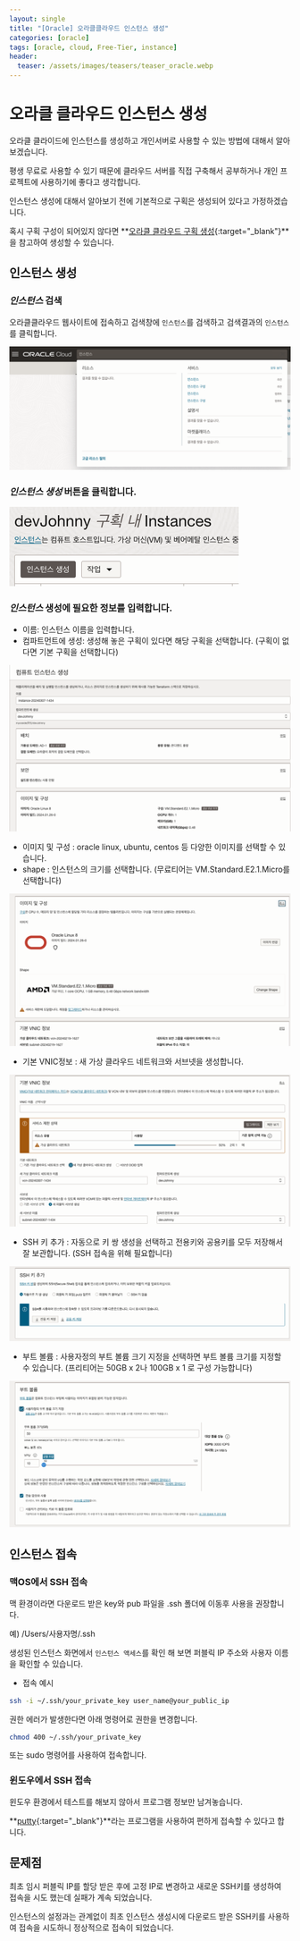 ```yaml
---
layout: single
title: "[Oracle] 오라클클라우드 인스턴스 생성"
categories: [oracle]
tags: [oracle, cloud, Free-Tier, instance]
header:
  teaser: /assets/images/teasers/teaser_oracle.webp
---
```


# 오라클 클라우드 인스턴스 생성

오라클 클라이드에 인스턴스를 생성하고 개인서버로 사용할 수 있는 방법에 대해서 알아보겠습니다.

평생 무료로 사용할 수 있기 때문에 클라우드 서버를 직접 구축해서 공부하거나 개인 프로젝트에 사용하기에 좋다고 생각합니다.

인스턴스 생성에 대해서 알아보기 전에 기본적으로 구획은 생성되어 있다고 가정하겠습니다.

혹시 구획 구성이 되어있지 않다면 **[오라클 클라우드 구획 생성](https://crunchpoint.github.io/oracle/oracle-compartments-copy/){:target="\_blank"}**을 참고하여 생성할 수 있습니다.

## 인스턴스 생성

### _인스턴스_ 검색

오라클클라우드 웹사이트에 접속하고 검색창에 `인스턴스`를 검색하고 검색결과의 `인스턴스`를 클릭합니다.

![oracle-cloud-instance-01](/assets/images/2024/2024-03-07/01.png)

### _인스턴스 생성_ 버튼을 클릭합니다.

![oracle-cloud-instance-02](/assets/images/2024/2024-03-07/02.png)

### _인스턴스_ 생성에 필요한 정보를 입력합니다.

- 이름: 인스턴스 이름을 입력합니다.
- 컴파트먼트에 생성: 생성해 놓은 구획이 있다면 해당 구획을 선택합니다. (구획이 없다면 기본 구획을 선택합니다)

![oracle-cloud-instance-03](/assets/images/2024/2024-03-07/03.png)

- 이미지 및 구성 : oracle linux, ubuntu, centos 등 다양한 이미지를 선택할 수 있습니다.
- shape : 인스턴스의 크기를 선택합니다. (무료티어는 VM.Standard.E2.1.Micro를 선택합니다)

![oracle-cloud-instance-04](/assets/images/2024/2024-03-07/04.png)

- 기본 VNIC정보 : 새 가상 클라우드 네트워크와 서브넷을 생성합니다.

![oracle-cloud-instance-05](/assets/images/2024/2024-03-07/05.png)

- SSH 키 추가 : 자동으로 키 쌍 생성을 선택하고 전용키와 공용키를 모두 저장해서 잘 보관합니다. (SSH 접속을 위해 필요합니다)

![oracle-cloud-instance-06](/assets/images/2024/2024-03-07/06.png)

- 부트 볼륨 : 사용자정의 부트 볼륨 크기 지정을 선택하면 부트 볼륨 크기를 지정할 수 있습니다. (프리티어는 50GB x 2나 100GB x 1 로 구성 가능합니다)

![oracle-cloud-instance-07](/assets/images/2024/2024-03-07/07.png)

## 인스턴스 접속

### 맥OS에서 SSH 접속

맥 환경이라면 다운로드 받은 key와 pub 파일을 .ssh 폴더에 이동후 사용을 권장합니다.

예) /Users/사용자명/.ssh

생성된 인스턴스 화면에서 `인스턴스 액세스`를 확인 해 보면 퍼블릭 IP 주소와 사용자 이름을 확인할 수 있습니다.

- 접속 예시

```zsh
ssh -i ~/.ssh/your_private_key user_name@your_public_ip
```

권한 에러가 발생한다면 아래 명령어로 권한을 변경합니다.

```zsh
chmod 400 ~/.ssh/your_private_key
```

또는 sudo 명령어를 사용하여 접속합니다.

### 윈도우에서 SSH 접속

윈도우 환경에서 테스트를 해보지 않아서 프로그램 정보만 남겨놓습니다.

**[putty](https://www.putty.org/){:target="\_blank"}**라는 프로그램을 사용하여 편하게 접속할 수 있다고 합니다.

## 문제점

최초 임시 퍼블릭 IP를 할당 받은 후에 고정 IP로 변경하고 새로운 SSH키를 생성하여 접속을 시도 했는데 실패가 계속 되었습니다.

인스턴스의 설정과는 관계없이 최초 인스턴스 생성시에 다운로드 받은 SSH키를 사용하여 접속을 시도하니 정상적으로 접속이 되었습니다.
